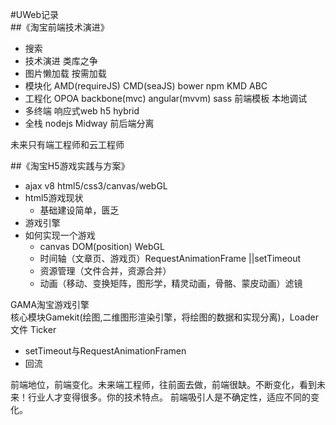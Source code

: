 #UWeb记录  
##《淘宝前端技术演进》  
* 搜索
* 技术演进 类库之争
* 图片懒加载 按需加载
* 模块化 AMD(requireJS) CMD(seaJS) bower npm KMD ABC
* 工程化 OPOA backbone(mvc) angular(mvvm) sass 前端模板 本地调试
* 多终端 响应式web h5 hybrid
* 全栈 nodejs Midway 前后端分离

未来只有端工程师和云工程师

##《淘宝H5游戏实践与方案》
* ajax v8 html5/css3/canvas/webGL
* html5游戏现状
	* 基础建设简单，匮乏
* 游戏引擎
* 如何实现一个游戏
	* canvas DOM(position) WebGL
	* 时间轴（文章页、游戏页）RequestAnimationFrame ||setTimeout
	* 资源管理（文件合并，资源合并）
	* 动画（移动、变换矩阵，图形学，精灵动画，骨骼、蒙皮动画）滤镜
	
GAMA淘宝游戏引擎  
核心模块Gamekit(绘图,二维图形渲染引擎，将绘图的数据和实现分离)，Loader文件 Ticker
* setTimeout与RequestAnimationFramen
* 回流

前端地位，前端变化。未来端工程师，往前面去做，前端很缺。不断变化，看到未来！行业人才变得很多。你的技术特点。
前端吸引人是不确定性，适应不同的变化。  

